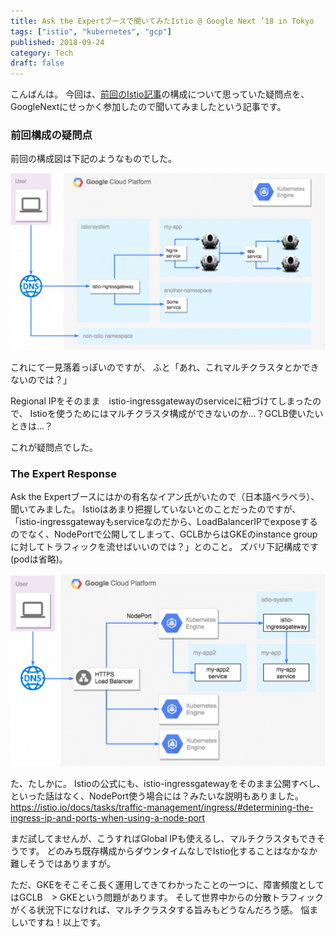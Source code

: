 ```yaml
---
title: Ask the Expertブースで聞いてみたIstio @ Google Next ’18 in Tokyo
tags: ["istio", "kubernetes", "gcp"]
published: 2018-09-24
category: Tech
draft: false
---
```



こんばんは。
今回は、[前回のIstio記事](http://techeten.xyz/10305)の構成について思っていた疑問点を、GoogleNextにせっかく参加したので聞いてみましたという記事です。

### 前回構成の疑問点

前回の構成図は下記のようなものでした。

[![](../../../../src/assets/images/istio-blog-1.png)](../../../../src/assets/images/istio-blog-1.png)

これにて一見落着っぽいのですが、
ふと「あれ、これマルチクラスタとかできないのでは？」

Regional IPをそのまま　istio-ingressgatewayのserviceに紐づけてしまったので、
Istioを使うためにはマルチクラスタ構成ができないのか…？GCLB使いたいときは…？

これが疑問点でした。

### The Expert Response

Ask the Expertブースにはかの有名なイアン氏がいたので（日本語ペラペラ）、聞いてみました。
Istioはあまり把握していないとのことだったのですが、
「istio-ingressgatewayもserviceなのだから、LoadBalancerIPでexposeするのでなく、NodePortで公開してしまって、GCLBからはGKEのinstance groupに対してトラフィックを流せばいいのでは？」とのこと。
ズバリ下記構成です(podは省略)。

[![](../../../../src/assets/images/stio-blog-2-580x354.png)](../../../../src/assets/images/stio-blog-2.png)

た、たしかに。
Istioの公式にも、istio-ingressgatewayをそのまま公開すべし、といった話はなく、NodePort使う場合には？みたいな説明もありました。
<https://istio.io/docs/tasks/traffic-management/ingress/#determining-the-ingress-ip-and-ports-when-using-a-node-port>

まだ試してませんが、こうすればGlobal IPも使えるし、マルチクラスタもできそうです。
どのみち既存構成からダウンタイムなしでIstio化することはなかなか難しそうではありますが。

ただ、GKEをそこそこ長く運用してきてわかったことの一つに、障害頻度としてはGCLB　> GKEという問題があります。
そして世界中からの分散トラフィックがくる状況下になければ、マルチクラスタする旨みもどうなんだろう感。
悩ましいですね！以上です。
